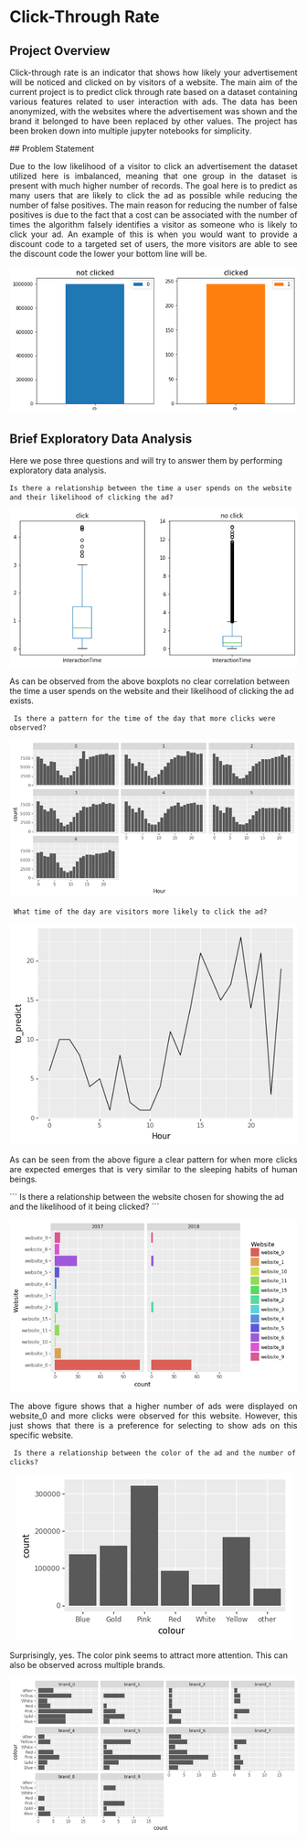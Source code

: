 # Click-Through Rate

 ## Project Overview
<p align='justify'> 
Click-through rate is an indicator that shows how likely your advertisement will be noticed and clicked on by visitors of a website. The main aim of the current project is to predict click through rate based on a dataset containing various features related to user interaction with ads. The data has been anonymized, with the websites where the advertisement was shown and the brand it belonged to have been replaced by other values. The project has been broken down into multiple jupyter notebooks for simplicity. 
</p>
## Problem Statement
<p align='justify'>
Due to the low likelihood of a visitor to click an advertisement the dataset utilized here is imbalanced, meaning that one group in the dataset is present with much higher number of records. The goal here is to predict as many users that are likely to click the ad as possible while reducing the number of false positives. The main reason for reducing the number of false positives is due to the fact that a cost can be associated with the number of times the algorithm falsely identifies a visitor as someone who is likely to click your ad. An example of this is when you would want to provide a discount code to a targeted set of users, the more visitors are able to see the discount code the lower your bottom line will be.
</p>
<p align='center'>
<img src='../images/bar_imbalance.png' >
</p>

## Brief Exploratory Data Analysis

Here we pose three questions and will try to answer them by performing exploratory data analysis. 
```  
Is there a relationship between the time a user spends on the website and their likelihood of clicking the ad?
```  
<p align='center'>
 <img src='../images/inteeraction_click.png'></img>
</p>
As can be observed from the above boxplots no clear correlation between the time a user spends on the website and their likelihood of clicking the ad exists.

```  
 Is there a pattern for the time of the day that more clicks were observed?
```  
<p align='center'>
 <img src='../images/weekday_time.png'></img>
</p>

```  
 What time of the day are visitors more likely to click the ad?
```  

<p align='center'>
 <img src='../images/likely_clicks.png'></img>
</p>
<p align='justify'>
As can be seen from the above figure a clear pattern for when more clicks are expected emerges that is very similar to the sleeping habits of human beings.
</p>
```  
 Is there a relationship between the website chosen for showing the ad and the likelihood of it being clicked?
```  
<p align='center'>
 <img src='../images/website_max_clicks.png'></img>
</p>

<p align='justify'>
The above figure shows that a higher number of ads were displayed on website_0 and more clicks were observed for this website. However, this just shows that there is a preference for selecting to show ads on this specific website.
</p>

```  
 Is there a relationship between the color of the ad and the number of clicks?
```  

<p align='center'>
 <img src='../images/color_ad.png'></img>
</p>

Surprisingly, yes. The color pink seems to attract more attention. This can also be observed across multiple brands.

<p align='center'>
 <img src='../images/color_brand.png'></img>
</p>


